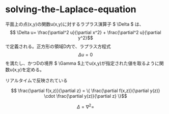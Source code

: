 # solving-the-Laplace-equation

平面上の点(x,y)の関数u(x,y)に対するラプラス演算子 $ \Delta $ は、
$$ \Delta u= \frac{\partial^2 u}{\partial x^2} + \frac{\partial^2 u}{\partial y^2}$$
で定義される。正方形の領域D内で、ラプラス方程式
$$ \Delta u = 0 $$
を満たし、かつDの境界 $ \Gamma $上でu(x,y)が指定された値を取るように関数u(x,y)を定める。

リアルタイムで反映されている

$$ \frac{\partial f(x,z)}{\partial z} = \{ \frac{\partial f(x,z)}{\partial y(z)} \cdot \frac{\partial y(z)}{\partial z} \}$$

$$ \Delta =  \nabla^2 = $$
